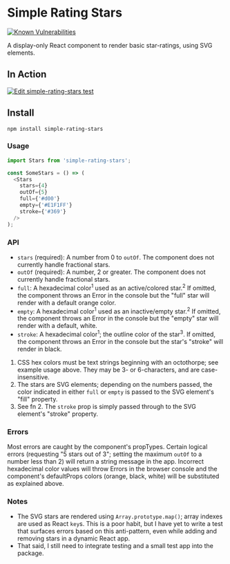 # Simple Rating Stars

[![Known Vulnerabilities](https://snyk.io/test/github/shoesandsocks/simple-rating-stars/badge.svg)](https://snyk.io/test/github/shoesandsocks/simple-rating-stars)

A display-only React component to render basic star-ratings, using SVG elements.

## In Action

[![Edit simple-rating-stars test](https://codesandbox.io/static/img/play-codesandbox.svg)](https://codesandbox.io/s/6qzzq7v5r)

## Install

`npm install simple-rating-stars`

### Usage

```javascript
import Stars from 'simple-rating-stars';

const SomeStars = () => (
  <Stars
    stars={4}
    outOf={5}
    full={'#d00'}
    empty={'#E1F1FF'}
    stroke={'#369'}
  />
);
```

### API

* `stars` (required): A number from 0 to `outOf`. The component does not currently handle fractional stars.
* `outOf` (required): A number, 2 or greater. The component does not currently handle fractional stars.
* `full`: A hexadecimal color<sup>1</sup> used as an active/colored star.<sup>2</sup> If omitted, the component throws an Error in the console but the "full" star will render with a default orange color.
* `empty`: A hexadecimal color<sup>1</sup> used as an inactive/empty star.<sup>2</sup> If omitted, the component throws an Error in the console but the "empty" star will render with a default, white.
* `stroke`: A hexadecimal color<sup>1</sup>; the outline color of the star<sup>3</sup>. If omitted, the component throws an Error in the console but the star's "stroke" will render in black.

1. CSS hex colors must be text strings beginning with an octothorpe; see example usage above. They may be 3- or 6-characters, and are case-insensitive.
1. The stars are SVG elements; depending on the numbers passed, the color indicated in either `full` or `empty` is passed to the SVG element's "fill" property.
1. See fn 2. The `stroke` prop is simply passed through to the SVG element's "stroke" property.

### Errors

Most errors are caught by the component's propTypes. Certain logical errors (requesting "5 stars out of 3"; setting the maximum `outOf` to a number less than 2) will return a string message in the app. Incorrect hexadecimal color values will throw Errors in the browser console and the component's defaultProps colors (orange, black, white) will be substituted as explained above.

### Notes

* The SVG stars are rendered using `Array.prototype.map()`; array indexes are used as React `key`s. This is a poor habit, but I have yet to write a test that surfaces errors based on this anti-pattern, even while adding and removing stars in a dynamic React app.
* That said, I still need to integrate testing and a small test app into the package.
